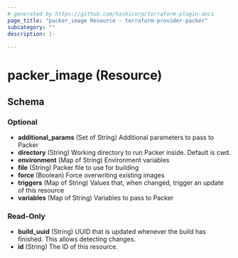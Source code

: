 ```yaml
---
# generated by https://github.com/hashicorp/terraform-plugin-docs
page_title: "packer_image Resource - terraform-provider-packer"
subcategory: ""
description: |-
  
---
```


# packer_image (Resource)





<!-- schema generated by tfplugindocs -->
## Schema

### Optional

- **additional_params** (Set of String) Additional parameters to pass to Packer
- **directory** (String) Working directory to run Packer inside. Default is cwd.
- **environment** (Map of String) Environment variables
- **file** (String) Packer file to use for building
- **force** (Boolean) Force overwriting existing images
- **triggers** (Map of String) Values that, when changed, trigger an update of this resource
- **variables** (Map of String) Variables to pass to Packer

### Read-Only

- **build_uuid** (String) UUID that is updated whenever the build has finished. This allows detecting changes.
- **id** (String) The ID of this resource.


